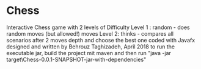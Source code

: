 # Chess
Interactive Chess game with 2 levels of Difficulty
Level 1 : random - does random moves (but allowed!) moves
Level 2: thinks  - compares all scenarios after 2 moves depth and choose the best one
coded with Javafx
designed and written by Behrouz Taghizadeh, April 2018
to run the executable jar, build the project mit maven and then run "java -jar target\Chess-0.0.1-SNAPSHOT-jar-with-dependencies"

